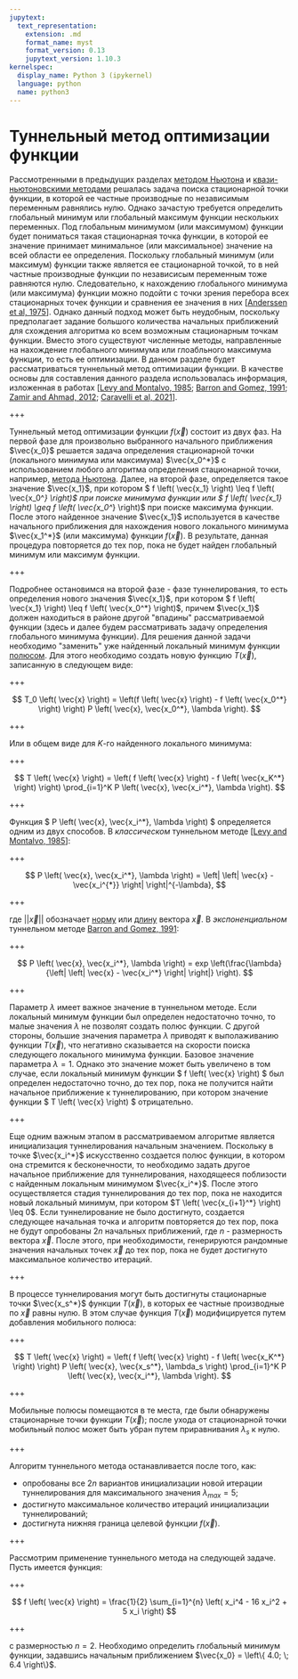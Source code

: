 ```yaml
---
jupytext:
  text_representation:
    extension: .md
    format_name: myst
    format_version: 0.13
    jupytext_version: 1.10.3
kernelspec:
  display_name: Python 3 (ipykernel)
  language: python
  name: python3
---
```


<a id='math-om-tunneling'></a>
# Туннельный метод оптимизации функции
Рассмотренными в предыдущих разделах [методом Ньютона](./OM-1-Newton.html#math-om-newton) и [квази-ньютоновскими методами](./OM-2-QNewton.html#math-om-qnewton) решалась задача поиска стационарной точки функции, в которой ее частные производные по независимым переменным равнялись нулю. Однако зачастую требуется определить глобальный минимум или глобальный максимум функции нескольких переменных. Под глобальным минимумом (или максимумом) функции будет пониматься такая стационарная точка функции, в которой ее значение принимает минимальное (или максимальное) значение на всей области ее определения. Поскольку глобальный минимум (или максимум) функции также является ее стационарной точкой, то в ней частные производные функции по независисым переменным тоже равняются нулю. Следовательно, к нахождению глобального минимума (или максимума) функции можно подойти с точки зрения перебора всех стационарных точек функции и сравнения ее значения в них \[[Anderssen et al, 1975](https://doi.org/10.1007/BF00933849)\]. Однако данный подход может быть неудобным, поскольку предполагает задание большого количества начальных приближений для схождения алгоритма ко всем возможным стационарным точкам функции. Вместо этого существуют численные методы, направленные на нахождение глобального минимума или глоабльного максимума функции, то есть ее оптимизации. В данном разделе будет рассматриваться туннельный метод оптимизации функции. В качестве основы для составления данного раздела использовалась информация, изложенная в работах \[[Levy and Montalvo, 1985](https://doi.org/10.1137/0906002); [Barron and Gomez, 1991](https://www.researchgate.net/publication/313196925_The_exponential_tunneling_method); [Zamir and Ahmad, 2012](https://www.researchgate.net/publication/263544631_Classical_Tunneling_Function_versus_Exponential_Tunneling_Function_in_Tunneling_Algorithm); [Caravelli et al, 2021](https://doi.org/10.1126/sciadv.abh1542)\].

+++

Туннельный метод оптимизации функции $f \left( \vec{x} \right)$ состоит из двух фаз. На первой фазе для произвольно выбранного начального приближения $\vec{x_0}$ решается задача определения стационарной точки (локального минимума или максимума) $\vec{x_0^*}$ с использованием любого алгоритма определения стационарной точки, например, [метода Ньютона](./OM-1-Newton.ipynb#math-om-newton). Далее, на второй фазе, определяется такое значение $\vec{x_1}$, при котором $ f \left( \vec{x_1} \right) \leq f \left( \vec{x_0^*} \right)$ при поиске минимума функции или $ f \left( \vec{x_1} \right) \geq f \left( \vec{x_0^*} \right)$ при поиске максимума функции. После этого найденное значение $\vec{x_1}$ используется в качестве начального приближения для нахождения нового локального минимума $\vec{x_1^*}$ (или максимума) функции $f \left( \vec{x} \right)$. В результате, данная процедура повторяется до тех пор, пока не будет найден глобальный минимум или максимум функции.

+++

Подробнее остановимся на второй фазе - фазе туннелирования, то есть определения нового значения $\vec{x_1}$, при котором $ f \left( \vec{x_1} \right) \leq f \left( \vec{x_0^*} \right)$, причем $\vec{x_1}$ должен находиться в районе другой "впадины" рассматриваемой функции (здесь и далее будем рассматривать задачу определения глобального минимума функции). Для решения данной задачи необходимо "заменить" уже найденный локальный минимум функции [полюсом](https://en.wikipedia.org/wiki/Zeros_and_poles). Для этого необходимо создать новую функцию $T \left( \vec{x} \right)$, записанную в следующем виде:

+++

$$ T_0 \left( \vec{x} \right) = \left(f \left( \vec{x} \right) - f \left( \vec{x_0^*} \right) \right) P \left( \vec{x}, \vec{x_0^*}, \lambda \right). $$

+++

Или в общем виде для $K$-го найденного локального минимума:

+++

$$ T \left( \vec{x} \right) = \left( f \left( \vec{x} \right) - f \left( \vec{x_K^*} \right) \right) \prod_{i=1}^K P \left( \vec{x}, \vec{x_i^*}, \lambda \right). $$

+++

Функция $ P \left( \vec{x}, \vec{x_i^*}, \lambda \right) $ определяется одним из двух способов. В *классическом* туннельном методе \[[Levy and Montalvo, 1985](https://doi.org/10.1137/0906002)\]:

+++

$$ P \left( \vec{x}, \vec{x_i^*}, \lambda \right) = \left| \left| \vec{x} - \vec{x_i^{*}} \right| \right|^{-\lambda}, $$

+++

где $\left| \left| \vec{x} \right| \right|$ обозначает [норму](https://en.wikipedia.org/wiki/Norm_(mathematics)) или [длину](../1-LAB/LAB-2-VectorOperations.ipynb#math-lab-vector_operations) вектора $\vec{x}$. В *экспоненциальном* туннельном методе [Barron and Gomez, 1991](https://www.researchgate.net/publication/313196925_The_exponential_tunneling_method):

+++

$$ P \left( \vec{x}, \vec{x_i^*}, \lambda \right) = exp \left(\frac{\lambda}{\left| \left| \vec{x} - \vec{x_i^*} \right| \right|} \right). $$

+++

Параметр $\lambda$ имеет важное значение в туннельном методе. Если локальный минимум функции был определен недостаточно точно, то малые значения $\lambda$ не позволят создать полюс функции. С другой стороны, большие значения параметра $\lambda$ приводят к выполаживанию функции $T \left( \vec{x} \right)$, что негативно сказывается на скорости поиска следующего локального минимума функции. Базовое значение параметра $\lambda = 1$. Однако это значение может быть увеличено в том случае, если локальный минимум функции $ f \left( \vec{x} \right) $ был определен недостаточно точно, до тех пор, пока не получится найти начальное приближение к туннелированию, при котором значение функции $ T \left( \vec{x} \right) $ отрицательно.

+++

Еще одним важным этапом в рассматриваемом алгоритме является инициализация туннелирования начальным значением. Поскольку в точке $\vec{x_i^*}$ искусственно создается полюс функции, в котором она стремится к бесконечности, то необходимо задать другое начальное приближение для туннелирования, находящееся поблизости с найденным локальным минимумом $\vec{x_i^*}$. После этого осуществляется стадия туннелирования до тех пор, пока не находится новый локальный минимум, при котором $T \left( \vec{x_{i+1}^*} \right) \leq 0$. Если туннелирование не было достигнуто, создается следующее начальная точка и алгоритм повторяется до тех пор, пока не будут опробованы $2 n$ начальных приближений, где $n$ - размерность вектора $\vec{x}$. После этого, при необходимости, генерируются рандомные значения начальных точек $\vec{x}$ до тех пор, пока не будет достигнуто максимальное количество итераций.

+++

В процессе туннелирования могут быть достигнуты стационарные точки $\vec{x_s^*}$ функции $T \left( \vec{x} \right)$, в которых ее частные производные по $\vec{x}$ равны нулю. В этом случае функция $T \left( \vec{x} \right)$ модифицируется путем добавления мобильного полюса:

+++

$$ T \left( \vec{x} \right) = \left( f \left( \vec{x} \right) - f \left( \vec{x_K^*} \right) \right) P \left( \vec{x}, \vec{x_s^*}, \lambda_s \right) \prod_{i=1}^K P \left( \vec{x}, \vec{x_i^*}, \lambda \right). $$

+++

Мобильные полюсы помещаются в те места, где были обнаружены стационарные точки функции $T \left( \vec{x} \right)$; после ухода от стационарной точки мобильный полюс может быть убран путем приравнивания $\lambda_s$ к нулю.

+++

Алгоритм туннельного метода останавливается после того, как:
* опробованы все $2n$ вариантов инициализации новой итерации туннелирования для максимального значения $\lambda_{max} = 5$;
* достигнуто максимальное количество итераций инициализации туннелирований;
* достигнута нижняя граница целевой функции $f \left( \vec{x} \right)$.

+++

Рассмотрим применение туннельного метода на следующей задаче. Пусть имеется функция:

+++

$$ f \left( \vec{x} \right) = \frac{1}{2} \sum_{i=1}^{n} \left( x_i^4 - 16 x_i^2 + 5 x_i \right) $$

+++

с размерностью $n=2$. Необходимо определить глобальный минимум функции, задавшись начальным приближением $\vec{x_0} = \left\{ 4.0; \; 6.4 \right\}$.

